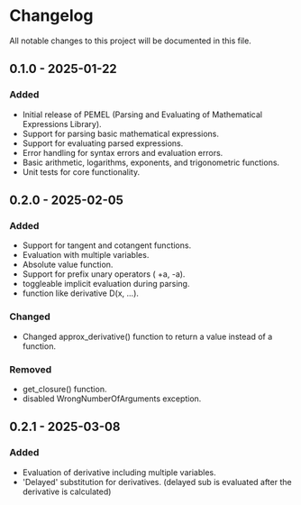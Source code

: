 # Changelog

All notable changes to this project will be documented in this file.

## 0.1.0 - 2025-01-22

### Added
- Initial release of PEMEL (Parsing and Evaluating of Mathematical Expressions Library).
- Support for parsing basic mathematical expressions.
- Support for evaluating parsed expressions.
- Error handling for syntax errors and evaluation errors.
- Basic arithmetic, logarithms, exponents, and trigonometric functions.
- Unit tests for core functionality.


## 0.2.0 - 2025-02-05

### Added
- Support for tangent and cotangent functions.
- Evaluation with multiple variables.
- Absolute value function.
- Support for prefix unary operators ( +a, -a).
- toggleable implicit evaluation during parsing.
- function like derivative D(x, ...).

### Changed
- Changed approx_derivative() function to return a value instead of a function.

### Removed
- get_closure() function.
- disabled WrongNumberOfArguments exception.

## 0.2.1 - 2025-03-08

### Added
- Evaluation of derivative including multiple variables.
- 'Delayed' substitution for derivatives. (delayed sub is evaluated after the derivative is calculated)